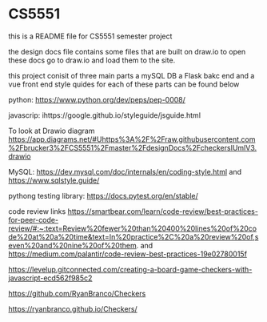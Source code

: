 # CS5551

this is a README file for CS5551 semester project

the design docs file contains some files that are built on 
draw.io to open these docs go to draw.io and load them to the site.

this project conisit of three main parts a mySQL DB a Flask bakc end and a vue front end 
style quides for each of these parts can be found below 


python:
https://www.python.org/dev/peps/pep-0008/

javascrip:
ihttps://google.github.io/styleguide/jsguide.html

To look at Drawio diagram
https://app.diagrams.net/#Uhttps%3A%2F%2Fraw.githubusercontent.com%2Fbrucker3%2FCS5551%2Fmaster%2FdesignDocs%2FcheckersIUmlV3.drawio


MySQL:
https://dev.mysql.com/doc/internals/en/coding-style.html
and
https://www.sqlstyle.guide/


pythong testing library:
https://docs.pytest.org/en/stable/

code review links
https://smartbear.com/learn/code-review/best-practices-for-peer-code-review/#:~:text=Review%20fewer%20than%20400%20lines%20of%20code%20at%20a%20time&text=In%20practice%2C%20a%20review%20of,seven%20and%20nine%20of%20them.
and 
https://medium.com/palantir/code-review-best-practices-19e02780015f






https://levelup.gitconnected.com/creating-a-board-game-checkers-with-javascript-ecd562f985c2

https://github.com/RyanBranco/Checkers

https://ryanbranco.github.io/Checkers/
